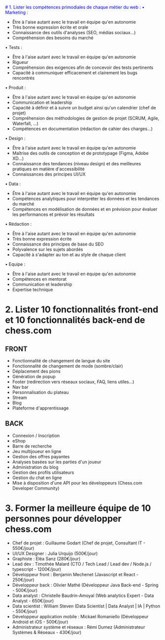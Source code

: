 <spand style="color:blue;"># 1. Lister les compétences primodiales de chaque métier du web : </span>
• Marketing :
* Être à l'aise autant avec le travail en équipe qu'en autonomie
* Très bonne expression écrite et orale
* Connaissance des outils d'analyses (SEO, médias sociaux...)
* Compréhension des besoins du marché

• Tests :
* Être à l'aise autant avec le travail en équipe qu'en autonomie
* Rigueur
* Compréhension des exigences afin de concevoir des tests pertinents
* Capacité à communiquer efficacement et clairement les bugs rencontrés

• Produit :
* Être à l'aise autant avec le travail en équipe qu'en autonomie
* Communication et leadership
* Capacité à définir et à suivre un budget ainsi qu'un calendrier (chef de projet)
* Compréhension des méthodologies de gestion de projet (SCRUM, Agile, Waterfall, ...)
* Compétences en documentation (rédaction de cahier des charges...)

• Design :
* Être à l'aise autant avec le travail en équipe qu'en autonomie
* Maîtrise des outils de conception et de prototypage (Figma, Adobe XD...)
* Connaissance des tendances (niveau design) et des meilleures pratiques en matière d'accessibilité
* Connaissances des principes UI/UX

• Data :
* Être à l'aise autant avec le travail en équipe qu'en autonomie
* Compétences analytiques pour interpréter les données et les tendances du marché
* Compétences en modélisation de données et en prévision pour évaluer les performances et prévoir les résultats

• Rédaction :
* Être à l'aise autant avec le travail en équipe qu'en autonomie
* Très bonne expression écrite
* Connaissance des principes de base du SEO
* Polyvalence sur les sujets abordés
* Capacité à s'adapter au ton et au style de chaque client

• Equipe :
* Être à l'aise autant avec le travail en équipe qu'en autonomie
* Compétences en mentorat
* Communication et leadership
* Expertise technique 


# 2. Lister 10 fonctionnalités front-end et 10 fonctionnalités back-end de chess.com
## FRONT
* Fonctionnalité de changement de langue du site
* Fonctionnalité de changement de mode (sombre/clair)
* Déplacement des pions
* Génération de popup
* Footer (redirection vers réseaux sociaux, FAQ, liens utiles...)
* Nav bar
* Personnalisation du plateau
* Stream
* Blog
* Plateforme d'apprentissage

## BACK
* Connexion / Inscription
* eShop
* Barre de recherche
* Jeu multijoueur en ligne
* Gestion des offres payantes
* Analyses basées sur les parties d'un joueur
* Administration du blog
* Gestion des profils utilisateurs
* Gestion du chat en ligne
* Mise à disposition d'une API pour les développeurs (Chess.com Developer Community)


# 3. Former la meilleure équipe de 10 personnes pour développer chess.com
* Chef de projet : Guillaume Godart (Chef de projet, Consultant IT - 550€/jour)
* UI/UX Designer : Julia Urquijo (500€/jour)
* Graphiste : Eléa Sanz (280€/jour)
* Lead dev : Timothée Malard (CTO / Tech Lead / Lead dev / Node.js / typescript - 1200€/jour)
* Développeur front : Benjamin Mechenet (Javascript et React - 250€/jour)
* Développeur back : Olivier Mathé (Développeur Java Back-end - Spring - 500€/jour)
* Data analyst : Christelle Baudrin-Amoyal (Web analytics Expert - Data Analyst - 650€/jour)
* Data scientist : William Steven (Data Scientist | Data Analyst | IA | Python - 550€/jour)
* Développeur application mobile : Mickael Romaniello (Développeur Android et iOS - 500€/jour)
* Administrateur système et réseaux : Rémi Dumez (Administrateur Systèmes & Réseaux - 430€/jour)

